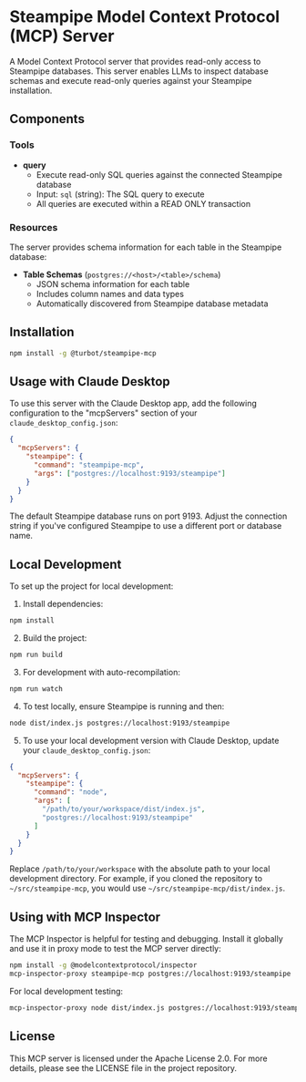 # Steampipe Model Context Protocol (MCP) Server

A Model Context Protocol server that provides read-only access to Steampipe databases. This server enables LLMs to inspect database schemas and execute read-only queries against your Steampipe installation.

## Components

### Tools

- **query**
  - Execute read-only SQL queries against the connected Steampipe database
  - Input: `sql` (string): The SQL query to execute
  - All queries are executed within a READ ONLY transaction

### Resources

The server provides schema information for each table in the Steampipe database:

- **Table Schemas** (`postgres://<host>/<table>/schema`)
  - JSON schema information for each table
  - Includes column names and data types
  - Automatically discovered from Steampipe database metadata

## Installation

```sh
npm install -g @turbot/steampipe-mcp
```

## Usage with Claude Desktop

To use this server with the Claude Desktop app, add the following configuration to the "mcpServers" section of your `claude_desktop_config.json`:

```json
{
  "mcpServers": {
    "steampipe": {
      "command": "steampipe-mcp",
      "args": ["postgres://localhost:9193/steampipe"]
    }
  }
}
```

The default Steampipe database runs on port 9193. Adjust the connection string if you've configured Steampipe to use a different port or database name.

## Local Development

To set up the project for local development:

1. Install dependencies:
```sh
npm install
```

2. Build the project:
```sh
npm run build
```

3. For development with auto-recompilation:
```sh
npm run watch
```

4. To test locally, ensure Steampipe is running and then:
```sh
node dist/index.js postgres://localhost:9193/steampipe
```

5. To use your local development version with Claude Desktop, update your `claude_desktop_config.json`:
```json
{
  "mcpServers": {
    "steampipe": {
      "command": "node",
      "args": [
        "/path/to/your/workspace/dist/index.js",
        "postgres://localhost:9193/steampipe"
      ]
    }
  }
}
```

Replace `/path/to/your/workspace` with the absolute path to your local development directory. For example, if you cloned the repository to `~/src/steampipe-mcp`, you would use `~/src/steampipe-mcp/dist/index.js`.

## Using with MCP Inspector

The MCP Inspector is helpful for testing and debugging. Install it globally and use it in proxy mode to test the MCP server directly:

```sh
npm install -g @modelcontextprotocol/inspector
mcp-inspector-proxy steampipe-mcp postgres://localhost:9193/steampipe
```

For local development testing:
```sh
mcp-inspector-proxy node dist/index.js postgres://localhost:9193/steampipe
```

## License

This MCP server is licensed under the Apache License 2.0. For more details, please see the LICENSE file in the project repository.
